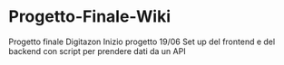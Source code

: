 # Progetto-Finale-Wiki
Progetto finale Digitazon
Inizio progetto 19/06 
Set up del frontend e del backend con script per prendere dati da un API
